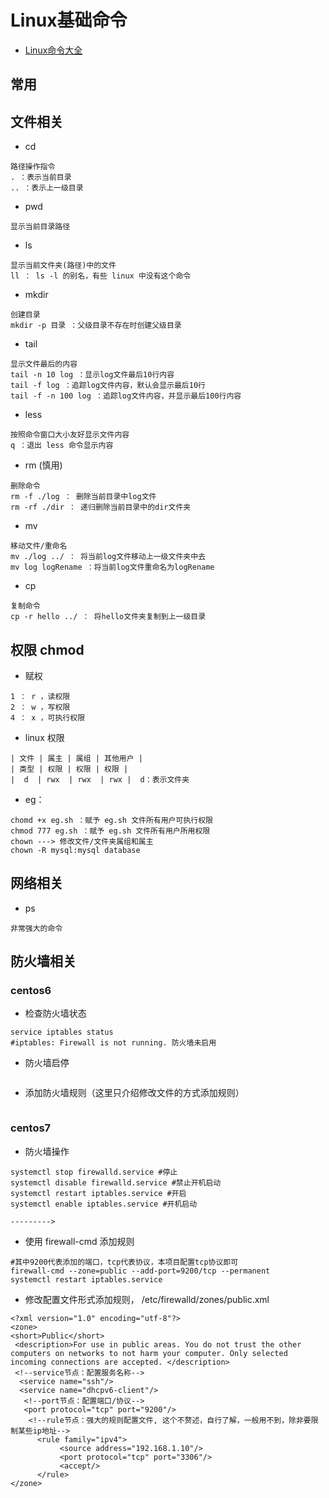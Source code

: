 # Linux基础命令
- [Linux命令大全](https://man.linuxde.net/)

## 常用


## 文件相关
+ cd
```
路径操作指令
. ：表示当前目录
.. ：表示上一级目录
```
+ pwd
```
显示当前目录路径
```
+ ls
 ```
显示当前文件夹(路径)中的文件
ll ： ls -l 的别名，有些 linux 中没有这个命令
 ```
+ mkdir
```
创建目录
mkdir -p 目录 ：父级目录不存在时创建父级目录
```
+ tail
```
显示文件最后的内容
tail -n 10 log ：显示log文件最后10行内容
tail -f log ：追踪log文件内容，默认会显示最后10行
tail -f -n 100 log ：追踪log文件内容，并显示最后100行内容
```
+ less
 ```
按照命令窗口大小友好显示文件内容
q ：退出 less 命令显示内容
 ```
+ rm (慎用)
```
删除命令
rm -f ./log ： 删除当前目录中log文件
rm -rf ./dir ： 递归删除当前目录中的dir文件夹
```
+ mv
```
移动文件/重命名
mv ./log ../ ： 将当前log文件移动上一级文件夹中去
mv log logRename ：将当前log文件重命名为logRename
```
+ cp
```
复制命令
cp -r hello ../ ： 将hello文件夹复制到上一级目录
```

## 权限 chmod
- 赋权
```
1 ： r ，读权限
2 ： w ，写权限
4 ： x ，可执行权限
```
- linux 权限
```
| 文件 | 属主 | 属组 | 其他用户 |
| 类型 | 权限 | 权限 | 权限 |
|  d  | rwx  | rwx  | rwx |  d：表示文件夹
```

- eg：
```
chomd +x eg.sh ：赋予 eg.sh 文件所有用户可执行权限
chmod 777 eg.sh ：赋予 eg.sh 文件所有用户所用权限
chown ---> 修改文件/文件夹属组和属主
chown -R mysql:mysql database
```

## 网络相关
- ps
 ```
 非常强大的命令
 ```

## 防火墙相关
###  centos6
+ 检查防火墙状态
```
service iptables status 
#iptables: Firewall is not running. 防火墙未启用
```
+ 防火墙启停
```

```
+ 添加防火墙规则（这里只介绍修改文件的方式添加规则）

```

```
###  centos7
+ 防火墙操作
 ```
systemctl stop firewalld.service #停止 
systemctl disable firewalld.service #禁止开机启动 
systemctl restart iptables.service #开启 
systemctl enable iptables.service #开机启动

--------->

 ```
+ 使用 firewall-cmd 添加规则
 ```
#其中9200代表添加的端口，tcp代表协议，本项目配置tcp协议即可
 firewall-cmd --zone=public --add-port=9200/tcp --permanent 
 systemctl restart iptables.service
 ```
+ 修改配置文件形式添加规则， /etc/firewalld/zones/public.xml
 ``` 
<?xml version="1.0" encoding="utf-8"?> 
<zone>
 <short>Public</short>
  <description>For use in public areas. You do not trust the other computers on networks to not harm your computer. Only selected incoming connections are accepted. </description> 
  <!--service节点：配置服务名称-->
   <service name="ssh"/>
   <service name="dhcpv6-client"/> 
	<!--port节点：配置端口/协议--> 
	<port protocol="tcp" port="9200"/>
	 <!--rule节点：强大的规则配置文件, 这个不赘述，自行了解，一般用不到，除非要限制某些ip地址-->
	   <rule family="ipv4">
			<source address="192.168.1.10"/> 
			<port protocol="tcp" port="3306"/>
			<accept/> 
	   </rule> 
</zone> 
 ```


###  
